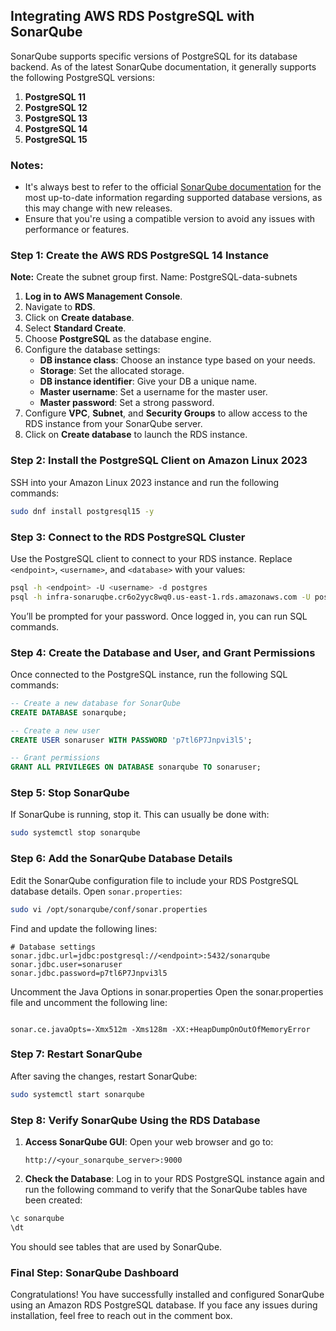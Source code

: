 ## Integrating AWS RDS PostgreSQL with SonarQube

SonarQube supports specific versions of PostgreSQL for its database backend. As of the latest SonarQube documentation, it generally supports the following PostgreSQL versions:

1. **PostgreSQL 11**
2. **PostgreSQL 12**
3. **PostgreSQL 13**
4. **PostgreSQL 14**
5. **PostgreSQL 15**

### Notes:
- It's always best to refer to the official [SonarQube documentation](https://docs.sonarsource.com/sonarqube/9.9/requirements/prerequisites-and-overview/) for the most up-to-date information regarding supported database versions, as this may change with new releases.
- Ensure that you're using a compatible version to avoid any issues with performance or features.

### Step 1: Create the AWS RDS PostgreSQL 14 Instance

**Note:** Create the subnet group first.
Name: PostgreSQL-data-subnets

1. **Log in to AWS Management Console**.
2. Navigate to **RDS**.
3. Click on **Create database**.
4. Select **Standard Create**.
5. Choose **PostgreSQL** as the database engine.
6. Configure the database settings:
   - **DB instance class**: Choose an instance type based on your needs.
   - **Storage**: Set the allocated storage.
   - **DB instance identifier**: Give your DB a unique name.
   - **Master username**: Set a username for the master user.
   - **Master password**: Set a strong password.
7. Configure **VPC**, **Subnet**, and **Security Groups** to allow access to the RDS instance from your SonarQube server.
8. Click on **Create database** to launch the RDS instance.

### Step 2: Install the PostgreSQL Client on Amazon Linux 2023

SSH into your Amazon Linux 2023 instance and run the following commands:

```bash
sudo dnf install postgresql15 -y
```

### Step 3: Connect to the RDS PostgreSQL Cluster

Use the PostgreSQL client to connect to your RDS instance. Replace `<endpoint>`, `<username>`, and `<database>` with your values:

```bash
psql -h <endpoint> -U <username> -d postgres
psql -h infra-sonaruqbe.cr6o2yyc8wq0.us-east-1.rds.amazonaws.com -U postgress
```

You’ll be prompted for your password. Once logged in, you can run SQL commands.

### Step 4: Create the Database and User, and Grant Permissions

Once connected to the PostgreSQL instance, run the following SQL commands:

```sql
-- Create a new database for SonarQube
CREATE DATABASE sonarqube;

-- Create a new user
CREATE USER sonaruser WITH PASSWORD 'p7tl6P7Jnpvi3l5';

-- Grant permissions
GRANT ALL PRIVILEGES ON DATABASE sonarqube TO sonaruser;

```

### Step 5: Stop SonarQube

If SonarQube is running, stop it. This can usually be done with:

```bash
sudo systemctl stop sonarqube
```

### Step 6: Add the SonarQube Database Details

Edit the SonarQube configuration file to include your RDS PostgreSQL database details. Open `sonar.properties`:

```bash
sudo vi /opt/sonarqube/conf/sonar.properties
```

Find and update the following lines:

```properties
# Database settings
sonar.jdbc.url=jdbc:postgresql://<endpoint>:5432/sonarqube
sonar.jdbc.user=sonaruser
sonar.jdbc.password=p7tl6P7Jnpvi3l5
```
Uncomment the Java Options in sonar.properties
Open the sonar.properties file and uncomment the following line:
```properties

sonar.ce.javaOpts=-Xmx512m -Xms128m -XX:+HeapDumpOnOutOfMemoryError
```

### Step 7: Restart SonarQube

After saving the changes, restart SonarQube:

```bash
sudo systemctl start sonarqube
```

### Step 8: Verify SonarQube Using the RDS Database

1. **Access SonarQube GUI**: Open your web browser and go to:
   ```
   http://<your_sonarqube_server>:9000
   ```

2. **Check the Database**: Log in to your RDS PostgreSQL instance again and run the following command to verify that the SonarQube tables have been created:

```sql
\c sonarqube
\dt
```

You should see tables that are used by SonarQube.

### Final Step: SonarQube Dashboard
Congratulations! You have successfully installed and configured SonarQube using an Amazon RDS PostgreSQL database. If you face any issues during installation, feel free to reach out in the comment box.
